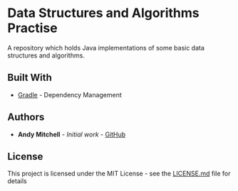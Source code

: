 # Data Structures and Algorithms Practise

A repository which holds Java implementations of some basic data structures and algorithms.

## Built With

* [Gradle](https://gradle.org/) - Dependency Management

## Authors

* **Andy Mitchell** - *Initial work* - [GitHub](https://github.com/amitchell94)

## License

This project is licensed under the MIT License - see the [LICENSE.md](LICENSE.md) file for details
